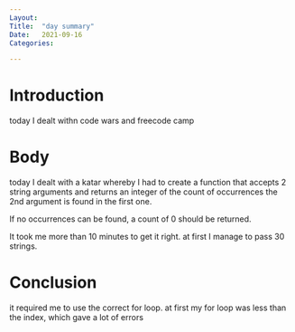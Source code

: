 ```yaml
---
Layout:
Title:	"day summary"
Date:	2021-09-16
Categories:

---
```


# Introduction
today I dealt withn code wars and freecode camp

# Body

today I dealt with  a katar whereby I had to create a function that accepts 2 string arguments and returns an integer of the count of occurrences the 2nd argument is found in the first one.

If no occurrences can be found, a count of 0 should be returned.

It took me more than 10 minutes to get it right.
at first I manage to pass 30 strings.

# Conclusion

it required me to use the correct for loop. 
at first my for loop was less than the index, which gave a lot of errors